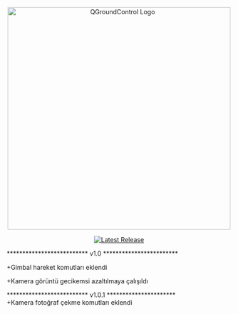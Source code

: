 
<p align="center">
  <img src="https://raw.githubusercontent.com/Dronecode/UX-Design/35d8148a8a0559cd4bcf50bfa2c94614983cce91/QGC/Branding/Deliverables/QGC_RGB_Logo_Horizontal_Positive_PREFERRED/QGC_RGB_Logo_Horizontal_Positive_PREFERRED.svg" alt="QGroundControl Logo" width="500">
</p>

<p align="center">
  <a href="https://github.com/mavlink/QGroundControl/releases">
    <img src="https://img.shields.io/github/release/mavlink/QGroundControl.svg" alt="Latest Release">
  </a>
</p>

************************** v1.0 ************************  

+Gimbal hareket komutları eklendi  

+Kamera görüntü gecikemsi azaltılmaya çalışıldı  

************************** v1.0.1 **********************  
+Kamera fotoğraf çekme komutları eklendi  
